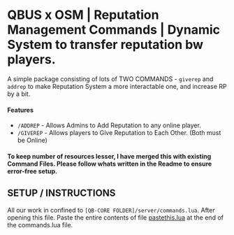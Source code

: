 # QBUS x OSM | Reputation Management Commands | Dynamic System to transfer reputation bw players.
A simple package consisting of lots of TWO COMMANDS -  `giverep` and `addrep` to make Reputation System a more interactable one, and increase RP by a bit. 

#### Features 
- `/ADDREP` - Allows Admins to Add Reputation to any online player. 
- `/GIVEREP` - Allows players to Give Reputation to Each Other. (Both must be Online)
#### To keep number of resources lesser, I have merged this with existing Command Files. Please follow whats written in the Readme to ensure error-free setup. 

## SETUP / INSTRUCTIONS
All our work in confined to `[QB-CORE FOLDER]/server/commands.lua`. After opening this file. Paste the entire contents of file [pastethis.lua]() at the end of the commands.lua file. 

